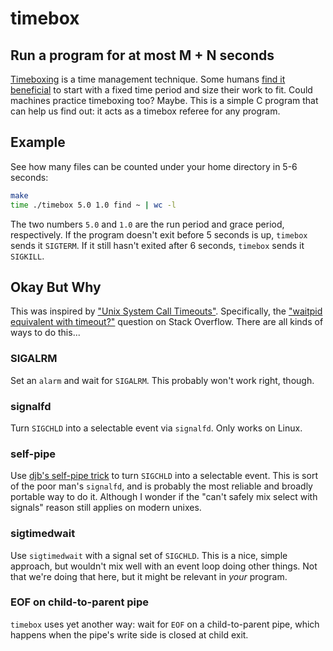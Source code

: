 # timebox
## Run a program for at most M + N seconds

[Timeboxing](https://en.wikipedia.org/wiki/Timeboxing) is a time management technique. Some humans [find it beneficial](https://spin.atomicobject.com/2014/05/03/timeboxing-mitigate-risk/) to start with a fixed time period and size their work to fit. Could machines practice timeboxing too? Maybe. This is a simple C program that can help us find out: it acts as a timebox referee for any program.

## Example

See how many files can be counted under your home directory in 5-6 seconds:

```sh
make
time ./timebox 5.0 1.0 find ~ | wc -l
```

The two numbers `5.0` and `1.0` are the run period and grace period, respectively. If the program doesn't exit before 5 seconds is up, `timebox` sends it `SIGTERM`. If it still hasn't exited after 6 seconds, `timebox` sends it `SIGKILL`.

## Okay But Why

This was inspired by ["Unix System Call Timeouts"](https://eklitzke.org/unix-system-call-timeouts). Specifically, the ["waitpid equivalent with timeout?"](http://stackoverflow.com/questions/282176/waitpid-equivalent-with-timeout/290025) question on Stack Overflow. There are all kinds of ways to do this...

### SIGALRM

Set an `alarm` and wait for `SIGALRM`. This probably won't work right, though.

### signalfd

Turn `SIGCHLD` into a selectable event via `signalfd`. Only works on Linux.

### self-pipe

Use [djb's self-pipe trick](https://cr.yp.to/docs/selfpipe.html) to turn `SIGCHLD` into a selectable event. This is sort of the poor man's `signalfd`, and is probably the most reliable and broadly portable way to do it. Although I wonder if the "can't safely mix select with signals" reason still applies on modern unixes.

### sigtimedwait

Use `sigtimedwait` with a signal set of `SIGCHLD`. This is a nice, simple approach, but wouldn't mix well with an event loop doing other things. Not that we're doing that here, but it might be relevant in _your_ program.

### EOF on child-to-parent pipe

`timebox` uses yet another way: wait for `EOF` on a child-to-parent pipe, which happens when the pipe's write side is closed at child exit.

